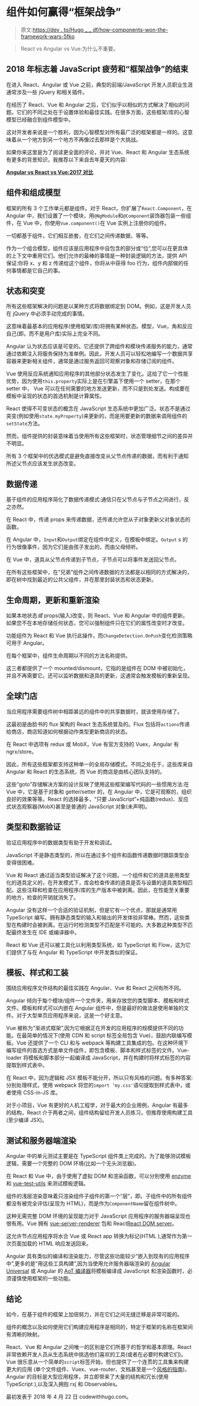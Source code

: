 # 组件如何赢得“框架战争”

> 原文:[https://dev . to/Hugo _ _ df/how-components-won-the-framework-wars-5fko](https://dev.to/hugo__df/how-components-won-the-framework-wars-5fko)

> React vs Angular vs Vue:为什么不重要。

## 2018 年标志着 JavaScript 疲劳和“框架战争”的结束

在进入 React、Angular 或 Vue 之前，典型的前端/JavaScript 开发人员职业生涯通常涉及一些 jQuery 和相关插件。

在经历了 React、Vue 和 Angular 之后，它们似乎以相似的方式解决了相似的问题。它们的不同之处在于设置体验和最佳实践。在很多方面，这些框架/库的心智模型已经融合到组件模型中。

这对开发者来说是一个胜利，因为心智模型对所有最广泛的框架都是一样的。这意味着从一个地方到另一个地方不再像过去那样是个大挑战。

如果你来这里是为了阅读更全面的评论，并对 Vue、React 和 Angular 生态系统有更多的背景知识，我推荐以下来自去年夏天的内容:

[**Angular vs React vs Vue:2017 对比**](https://medium.com/unicorn-supplies/angular-vs-react-vs-vue-a-2017-comparison-c5c52d620176)

## 组件和组成模型

框架的所有 3 个工作单元都是组件。对于 React，你扩展了`React.Component`，在 Angular 中，我们设置了一个模块，用`@NgModule`和`@Component`装饰器包装一些组件，在 Vue 中，你使用`Vue.component()`在 Vue 实例上注册你的组件。

一切都基于组件，它们相互嵌套，在它们之间传递数据，等等。

作为一个组合模型，组件应该是应用程序中自包含的部分或“位”,您可以在更具体的上下文中重用它们。他们允许的最棒的事情是一种封装逻辑的方法，提供 API 保证:你将 x、y 和 z 传递给这个组件，你将从中获得 foo 行为，组件内部做的任何事情都是它自己的事。

## 状态和突变

所有这些框架解决的问题是以某种方式将数据绑定到 DOM。例如，这是开发人员在 jQuery 中必须手动完成的事情。

这意味着最基本的应用程序(使用框架/库)将拥有某种状态。模型，Vue，角和反应自己(即。而不是用户库)实际上完全不同。

Angular 认为状态应该是可变的。它还提供了跨组件和模块传递服务的能力，通常通过依赖注入将服务保持为准单例。因此，开发人员可以轻松地编写一个数据共享容器来更新相关组件，通常是通过服务返回可观察对象和存储订阅的组件。

Vue 使用反应系统通知应用程序的其他部分状态发生了变化。这给了它一个性能优势，因为使用`this.property`实际上是在引擎盖下使用一个 setter，在那个 setter 中，
Vue 可以在任何需要的地方发送更新，而不只是到处发送。构成要在模板中呈现的状态的首选机制是计算属性。

React 使得不可变状态的概念在 JavaScript 生态系统中更加广泛。状态不是通过突变(例如使用`state.myProperty`)来更新的，而是用要更新的数据来调用组件的`setState`方法。

然而，组件提供的封装意味着当使用所有这些框架时，状态管理细节之间的差异并不明显。

所有 3 个框架中的优选模式是避免直接改变从父节点传递的数据，而有利于通知所述父节点应该发生状态改变。

## 数据传递

基于组件的应用程序简化了数据传递模式:通信只在父节点与子节点之间进行，反之亦然。

在 React 中，传递 props 来传递数据，还传递允许您从子对象更新父对象状态的函数。

在 Angular 中，`Input`和`Output`绑定在组件中定义，在模板中绑定。`Output` s 的行为很像事件，因为它们是由孩子发出的，而由父母倾听。

在 Vue 中，道具从父节点传递到子节点，子节点可以将事件发送回父节点。

在所有这些框架中，在“兄弟”组件之间传递数据的方法都是以相同的方式解决的，即在树中找到最近的公共父组件，并在那里封装状态和状态更新。

## 生命周期，更新和重新渲染

如果本地状态*或* props(输入)改变，则 React、Vue 和 Angular 中的组件更新。如果您不在本地存储任何状态，您可以强制组件只在它们的属性改变时才改变。

功能组件为 React 和 Vue 执行此操作，而`ChangeDetection.OnPush`变化检测策略可用于 Angular。

在每个框架中，组件生命周期以不同的方法名称提供。

这三者都提供了一个 mounted/dismount，它指的是组件在 DOM 中被初始化，并且不再需要它。还可以监听数据和道具的更新，这通常会触发模板的重新呈现。

## 全球门店

当应用程序需要组件树中相距甚远的组件中的共享数据时，就该使用存储了。

这最初是由脸书的 flux 架构的 React 生态系统普及的。Flux 包括将`actions`传递给商店，商店知道如何根据动作类型更新商店的状态。

在 React 中选项有 redux 或 MobX，Vue 有官方支持的 Vuex，Angular 有 ngrx/store。

因此，所有这些框架都支持这种单一的全局存储模式。不同之处在于，这些库来自 Angular 和 React 的生态系统，而 Vue 的商店是由核心团队支持的。

这些“goto”存储解决方案的设计反映了使用这些框架编写代码的一些惯用方法:在 Vue 中，它是基于对象和 getter/setter 的，在 Angular 中，它是可观察的，组织良好的效果等等。React 的选择最多，“只要 JavaScript”+纯函数(redux)、反应式状态观察器(MobX)甚至是普通的 JavaScript 对象(未声明)。

## 类型和数据验证

验证应用程序中的数据类型有助于开发和调试。

JavaScript 不是静态类型的，所以在通过多个组件和函数传递数据时跟踪类型会变得很困难。

Vue 和 React 通过适当类型验证解决了这个问题。一个组件和它的道具是用类型化的道具定义的，在开发模式下，库会检查传递的道具是否与设置的道具类型相匹配。这些注释和检查在应用程序/库的生产版本中被剥离。因此，在性能至关重要的地方，检查的开销就消失了。

Angular 没有这样一个合适的验证机制，但是它有一个优点，那就是通常用 TypeScript 编写。拥有静态类型的输入和输出的开发体验非常棒。然而，这些类型在构建时会被剥离。在运行时检测类型不匹配是不可能的。大多数这种类型不匹配最终发生在 IDE 或编译器中。

React 和 Vue 还可以被工具化以利用类型系统，如 TypeScript 和 Flow，这为它们提供了与在 Angular 和 TypeScript 中开发类似的保证。

## 模板、样式和工装

围绕应用程序文件结构的最佳实践在 Angular、Vue 和 React 之间有所不同。

Angular 倾向于每个模块/组件一个文件夹，用来存放您的类型脚本、模板和样式文件。模板和样式可以内嵌在 Angular 组件中，但是最好的做法是使用单独的文件。对于大型单页应用程序来说，这是一个好主意。

Vue 被称为“渐进式框架”,因为它根据正在开发的应用程序的规模提供不同的功能。在最简单的情况下(使用 CDN 和 script 标签全局包含 Vue)，鼓励内联编写模板。Vue 还提供了一个 CLI 和与 webpack 等构建工具集成的包。在这种环境下编写组件的首选方式是单文件组件，即包含模板、脚本和样式标签的文件。Vue-loader 将模板和脚本部分一起编译成 JavaScript，并在构建时将样式标签的内容提取到样式表中。

在 React 中，因为逻辑和 JSX 模板不能分开，所以只有风格的问题。有多种答案:分别处理样式，使用 webpack 将您的`import ‘my.css'`语句提取到样式表中，或者使用 CSS-in-JS 库。

对于小项目，Vue 有更好的人机工程学，对于最大的企业用例，Angular 有最多的结构，React 介于两者之间，组件结构留给开发人员练习，但推荐使用构建工具(至少编译 JSX)。

## 测试和服务器端渲染

Angular 中的单元测试主要是在 TypeScript 组件类上完成的。为了能够测试模板逻辑，需要一个完整的 DOM 环境(比如一个无头浏览器)。

在 React 和 Vue 中，由于使用了虚拟 DOM 和渲染函数，可以分别使用 [enzyme](https://github.com/airbnb/enzyme) 和 [vue-test-utils](https://github.com/vuejs/vue-test-utils) 来测试模板逻辑。

组件的浅层渲染意味着只渲染组件子组件的第一个“层”，即。子组件中的所有组件都没有被完全评估(呈现为 HTML)，而是作为`ComponentName`留在组件树中。

这种无需完整 DOM 环境的呈现能力对于 JavaScript 应用程序的服务器端呈现也很有用。Vue 拥有 [vue-server-renderer](https://github.com/vuejs/vue/tree/dev/packages/vue-server-renderer) 包和 React[React DOM server](https://reactjs.org/docs/react-dom-server.html)。

这允许节点应用程序将水合 Vue 或 React app 转换为标记(HTML ),通常作为第一次页面加载的 HTML 响应发送回来。

Angular 具有类似的编译和渲染能力，尽管这些功能较少“嵌入到现有的应用程序中”,更多的是“用这些工具构建”,因为当使用允许服务器端渲染的 [Angular Universal](https://angular.io/guide/universal) 或 Angular 的 [AoT 编译器](https://angular.io/guide/aot-compiler)将模板编译成 JavaScript 和渲染函数时，必须谨慎使用框架的一些功能。

## 结论

如今，在基于组件的框架上加倍努力，并在它们之间无缝迁移是非常可能的。

组件的概念以及如何使用它们构建应用程序是相同的，特定于框架的名称在框架间有清晰的映射。

React、Vue 和 Angular 之间唯一的区别是它们所基于的哲学和基本原理。React 非常依赖开发人员从生态系统中挑选他们喜欢的工具(或者在必要时构建它们)。Vue 很乐意从一个简单的`script`标签开始，但也提供了一个连贯的工具集来构建更大的应用
(单个文件组件、Vuex、vue-router、文档甚至是一个[风格的指南](https://vuejs.org/v2/style-guide/))。Angular 的目标是大型应用程序，并立即带来了大量的结构和冗长(使用 TypeScript ),以及深入拥抱 rxj 和 Observables。

最初发表于 2018 年 4 月 22 日 codewithhugo.com。